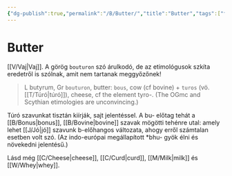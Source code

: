 ```yaml
---
{"dg-publish":true,"permalink":"/B/Butter/","title":"Butter","tags":["formatted🟢"],"created":"2023-10-13T02:02","updated":"2023-10-13T02:02"}
---
```



# Butter



[[V/Vaj\|Vaj]]. A görög `bouturon` szó árulkodó, de az etimológusok szkíta eredetről is szólnak, amit nem tartanak meggyőzőnek!  
> L butyrum, Gr `bouturon`, butter: `bous`, cow (cf bovine) + `turos` (vö. [[T/Túró\|túró]]), cheese, cf the element tyro-. (The OGmc and Scythian etimologies are unconvincing.)  

Túró szavunkat tisztán kiírják, sajt jelentéssel. A bu- előtag tehát a [[B/Bonus\|bonus]], [[B/Bovine\|bovine]] szavak mögötti tehénre utal: amely lehet [[J/Jó\|jó]] szavunk b-előhangos változata, ahogy erről számtalan esetben volt szó. (Az indo-európai megállapított \*bhu- gyök élni és növekedni jelentésű.)  

  
Lásd még [[C/Cheese\|cheese]], [[C/Curd\|curd]], [[M/Milk\|milk]] és [[W/Whey\|whey]].  